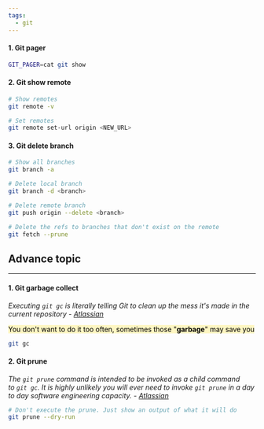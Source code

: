 ```yaml
---
tags:
  - git
---
```


#### 1. Git pager
```sh
GIT_PAGER=cat git show
```

#### 2. Git show remote
```sh
# Show remotes
git remote -v

# Set remotes
git remote set-url origin <NEW_URL>
```

#### 3. Git delete branch
```sh
# Show all branches
git branch -a

# Delete local branch
git branch -d <branch>

# Delete remote branch
git push origin --delete <branch>

# Delete the refs to branches that don't exist on the remote
git fetch --prune

```




## Advance topic

---

#### 1. Git garbage collect

*Executing `git gc` is literally telling Git to clean up the mess it's made in the current repository - [Atlassian](https://www.atlassian.com/git/tutorials/git-gc)*

<mark style="background: #FFF3A3A6;">You don't want to do it too often, sometimes those "**garbage**" may save you</mark>

```sh
git gc
```


#### 2. Git prune

*The `git prune` command is intended to be invoked as a child command to `git gc`. It is highly unlikely you will ever need to invoke `git prune` in a day to day software engineering capacity. - [Atlassian](https://www.atlassian.com/git/tutorials/git-prune#:~:text=git%20fetch%20%2D%2Dprune%20is,use%20on%20the%20remote%20repository.)*

```sh
# Don't execute the prune. Just show an output of what it will do
git prune --dry-run
```